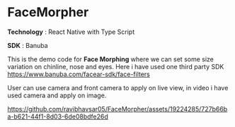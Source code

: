 # FaceMorpher

**Technology** : React Native with Type Script

**SDK** : Banuba

This is the demo code for **Face Morphing** where we can set some size variation on chinline, nose and eyes. 
Here i have used one third party SDK https://www.banuba.com/facear-sdk/face-filters

User can use camera and front camera to apply on live view, in video i have used camera and apply on image. 






https://github.com/ravibhavsar05/FaceMorpher/assets/19224285/727b66ba-b621-44f1-8d03-6de08bdfe26d



